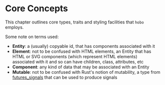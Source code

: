 # Core Concepts

This chapter outlines core types, traits and styling facilities that `hobo` employs.

Some note on terms used:
- **Entity**: a (usually) copyable id, that has components associated with it
- **Element**: not to be confused with HTML elements, an Entity that has HTML or SVG components (which represent HTML elements) associated with it and so can have children, class, attributes, etc
- **Component**: any kind of data that may be associated with an Entity
- **Mutable**: not to be confused with Rust's notion of mutability, a type from [futures_signals](https://crates.io/crates/futures-signals) that can be used to produce signals

